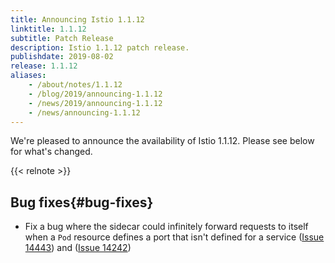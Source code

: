 ```yaml
---
title: Announcing Istio 1.1.12
linktitle: 1.1.12
subtitle: Patch Release
description: Istio 1.1.12 patch release.
publishdate: 2019-08-02
release: 1.1.12
aliases:
    - /about/notes/1.1.12
    - /blog/2019/announcing-1.1.12
    - /news/2019/announcing-1.1.12
    - /news/announcing-1.1.12
---
```


We're pleased to announce the availability of Istio 1.1.12. Please see below for what's changed.

{{< relnote >}}

## Bug fixes{#bug-fixes}

- Fix a bug where the sidecar could infinitely forward requests to itself when a `Pod` resource defines a port that isn't defined for a service ([Issue 14443](https://github.com/istio/istio/issues/14443)) and ([Issue 14242](https://github.com/istio/istio/issues/14242))
